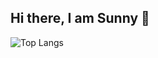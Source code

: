 ## Hi there, I am Sunny 👋

![Top Langs](https://github-readme-stats.vercel.app/api/top-langs/?username=justsunli&size_weight=0.5&count_weight=0.5)
